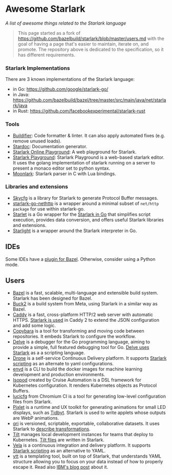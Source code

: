 # Awesome Starlark
*A list of awesome things related to the Starlark language*

> This page started as a fork of https://github.com/bazelbuild/starlark/blob/master/users.md
> with the goal of having a page that's easier to maintain, iterate on, and promote.
> The repository above is dedicated to the specification, so it has different requirements.

### Starlark Implementations

There are 3 known implementations of the Starlark language:

*   in Go: https://github.com/google/starlark-go/
*   in Java:
    https://github.com/bazelbuild/bazel/tree/master/src/main/java/net/starlark/java
*   in Rust: https://github.com/facebookexperimental/starlark-rust

### Tools

* [Buildifier](https://github.com/bazelbuild/buildtools): Code formatter &
  linter. It can also apply automated fixes (e.g. remove unused loads).
* [Stardoc](https://skydoc.bazel.build/): Documentation generator.
* [Starlark Online Playground](https://laurent.le-brun.eu/starlark/):
    A web playground for Starlark.
* [Starlark Playground](https://github.com/qri-io/starpg): Starlark Playground
  is a web-based starlark editor. It uses the golang implementation of starlark
  running on a server to present a monaco editor set to python syntax.
* [Moonlark](https://github.com/obazl/moonlark): Starlark parser in C with Lua
  bindings.

### Libraries and extensions

*  [Skycfg](https://github.com/stripe/skycfg) is a library for Starlark to
   generate Protocol Buffer messages.
*  [starlark-go-nethttp](https://github.com/pcj/starlark-go-nethttp) is a wrapper
   around a minimal subset of `net/http package` for use within starlark-go.
*  [Starlet](https://github.com/1set/starlet) is a Go wrapper for the [Starlark in Go](https://github.com/google/starlark-go) that
   simplifies script execution, provides data conversion, and offers useful Starlark libraries and extensions.
*  [Starlight](https://github.com/starlight-go/starlight) is a wrapper around the
   Starlark interpreter in Go.

## IDEs

Some IDEs have a [plugin for Bazel](https://bazel.build/install/ide).
Otherwise, consider using a Python mode.

## Users

*  [Bazel](https://github.com/bazelbuild/bazel) is a fast, scalable,
   multi-language and extensible build system. Starlark has been designed for
   Bazel.
*  [Buck2](https://buck2.build/) is a build system from Meta, using
   Starlark in a similar way as Bazel.
*  [Caddy](https://caddyserver.com/) is a fast, cross-platform HTTP/2 web
   server with automatic HTTPS.
   [Starlark is used](https://github.com/caddyserver/caddy/tree/v2#json-is-declarative-what-if-i-need-more-programmability-ie-imperative-syntax)
   in Caddy 2 to extend the JSON configuration and add some logic.
*  [Copybara](https://github.com/google/copybara) is a tool for transforming and
   moving code between repositories. It embeds Starlark to configure the workflow.
*  [Delve](https://github.com/go-delve/delve) is a debugger for the Go
   programming language, aiming to provide a simple, full featured debugging
   tool for Go. [Delve uses Starlark](https://github.com/go-delve/delve/blob/master/Documentation/cli/starlark.md)
   as a a scripting language.
*  [Drone](https://drone.io) is a self-service Continuous Delivery platform. It
   supports [Starlark scripting](https://docs.drone.io/starlark/overview/) as an
   alternate to yaml configurations.
*  [envd](https://github.com/tensorchord/envd) is a CLI to build the docker images
   for machine learning development and production environments.
*  [Isopod](https://github.com/cruise-automation/isopod) created by Cruise
   Automation is a DSL framework for Kubernetes configuration. It renders
   Kubernetes objects as Protocol Buffers.
*  [lucicfg](https://chromium.googlesource.com/infra/luci/luci-go/+/refs/heads/master/lucicfg/doc/README.md)
   from Chromium CI is a tool for generating low-level configuration files from Starlark.
*  [Pixlet](https://github.com/tidbyt/pixlet) is a runtime and UX toolkit for generating animations for small LED displays, such as [Tidbyt](https://tidbyt.com/). Starlark is used to write applets whose outputs are WebP animations.
*  [qri](http://qri.io/) is versioned, scriptable, exportable,
   collaborative datasets. It uses Starlark to [describe transformations](https://qri.io/docs/reference/starlark_syntax/).
*  [Tilt](https://tilt.dev/) manages local development instances for teams that
   deploy to Kubernetes. [Tilt files](https://docs.tilt.dev/tiltfile_concepts.html)
   are written in Starlark.
*  [Vela](https://go-vela.github.io/docs/) is a continuous integration and delivery platform.
   It supports [Starlark scripting](https://go-vela.github.io/docs/templates/tutorials/starlark/)
   as an alternative to YAML.
*  [ytt](https://get-ytt.io/) is a templating tool, built on top of Starlark,
   that understands YAML structure allowing you to focus on your data instead of
   how to properly escape it. Read also [IBM's blog post](
   https://developer.ibm.com/blogs/yaml-templating-tool-to-simplify-complex-configuration-management/)
   about it.
